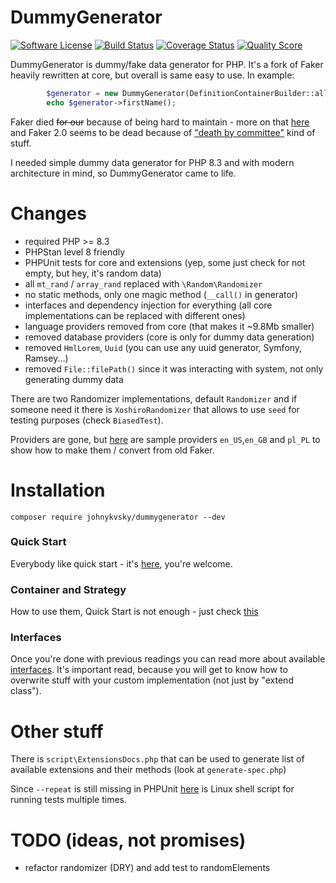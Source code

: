 # DummyGenerator

[![Software License][ico-license]](LICENSE.md)
[![Build Status][ico-build]][link-build]
[![Coverage Status][ico-scrutinizer]][link-scrutinizer]
[![Quality Score][ico-code-quality]][link-code-quality]

DummyGenerator is dummy/fake data generator for PHP. It's a fork of Faker heavily rewritten at core, but overall is same easy to use. In example:

```php
        $generator = new DummyGenerator(DefinitionContainerBuilder::all());
        echo $generator->firstName();
```

Faker died ~~for our~~ because of being hard to maintain - more on that [here](https://marmelab.com/blog/2020/10/21/sunsetting-faker.html) and Faker 2.0 seems to be dead because of ["death by committee"](https://github.com/FakerPHP/Faker/discussions/15#discussioncomment-7787434) kind of stuff.

I needed simple dummy data generator for PHP 8.3 and with modern architecture in mind, so DummyGenerator came to life.

# Changes

* required PHP >= 8.3
* PHPStan level 8 friendly
* PHPUnit tests for core and extensions (yep, some just check for not empty, but hey, it's random data)
* all `mt_rand` / `array_rand` replaced with `\Random\Randomizer`
* no static methods, only one magic method (`__call()` in generator)
* interfaces and dependency injection for everything (all core implementations can be replaced with different ones)
* language providers removed from core (that makes it ~9.8Mb smaller)
* removed database providers (core is only for dummy data generation)
* removed `HmlLorem`, `Uuid` (you can use any uuid generator, Symfony, Ramsey...)
* removed `File::filePath()` since it was interacting with system, not only generating dummy data

There are two Randomizer implementations, default `Randomizer` and if someone need it there is `XoshiroRandomizer` that allows to use `seed` for testing purposes (check `BiasedTest`).

Providers are gone, but [here](https://github.com/johnykvsky/dummy-providers) are sample providers `en_US`,`en_GB` and `pl_PL` to show how to make them / convert from old Faker.

# Installation

```shell
composer require johnykvsky/dummygenerator --dev
```

### Quick Start

Everybody like quick start - it's [here](docs/quick_start.md), you're welcome.

### Container and Strategy

How to use them, Quick Start is not enough - just check [this](docs/container.md)

### Interfaces

Once you're done with previous readings you can read more about available [interfaces](docs/overwriting_stuff).
It's important read, because you will get to know how to overwrite stuff with your custom implementation (not just by "extend class").

# Other stuff

There is `script\ExtensionsDocs.php` that can be used to generate list of available extensions and their methods (look at `generate-spec.php`)

Since `--repeat` is still missing in PHPUnit [here](https://github.com/johnykvsky/phpunit-repeat) is Linux shell script for running tests multiple times.

# TODO (ideas, not promises)

* refactor randomizer (DRY) and add test to randomElements

[ico-license]: https://img.shields.io/badge/license-MIT-brightgreen.svg?style=flat-square
[ico-scrutinizer]: https://img.shields.io/scrutinizer/coverage/g/johnykvsky/dummygenerator.svg?style=flat-square
[ico-code-quality]: https://img.shields.io/scrutinizer/g/johnykvsky/dummygenerator.svg?style=flat-square
[ico-build]: https://github.com/johnykvsky/dummygenerator/actions/workflows/php.yml/badge.svg

[link-scrutinizer]: https://scrutinizer-ci.com/g/johnykvsky/dummygenerator/code-structure
[link-code-quality]: https://scrutinizer-ci.com/g/johnykvsky/dummygenerator
[link-build]: https://github.com/johnykvsky/dummygenerator/actions/workflows/php.yml

